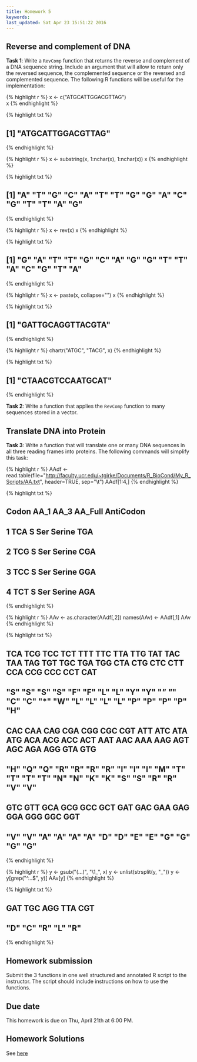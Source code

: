 ```yaml
---
title: Homework 5
keywords: 
last_updated: Sat Apr 23 15:51:22 2016
---
```


## Reverse and complement of DNA

__Task 1__: Write a `RevComp` function that returns the reverse and complement of a DNA sequence string. Include an argument that will allow to return only the reversed sequence, the complemented sequence or the reversed and complemented sequence. The following R functions will be useful for the implementation: 


{% highlight r %}
x <- c("ATGCATTGGACGTTAG")  
x
{% endhighlight %}

{% highlight txt %}
## [1] "ATGCATTGGACGTTAG"
{% endhighlight %}

{% highlight r %}
x <- substring(x, 1:nchar(x), 1:nchar(x)) 
x
{% endhighlight %}

{% highlight txt %}
##  [1] "A" "T" "G" "C" "A" "T" "T" "G" "G" "A" "C" "G" "T" "T" "A" "G"
{% endhighlight %}

{% highlight r %}
x <- rev(x) 
x
{% endhighlight %}

{% highlight txt %}
##  [1] "G" "A" "T" "T" "G" "C" "A" "G" "G" "T" "T" "A" "C" "G" "T" "A"
{% endhighlight %}

{% highlight r %}
x <- paste(x, collapse="")
x
{% endhighlight %}

{% highlight txt %}
## [1] "GATTGCAGGTTACGTA"
{% endhighlight %}

{% highlight r %}
chartr("ATGC", "TACG", x) 
{% endhighlight %}

{% highlight txt %}
## [1] "CTAACGTCCAATGCAT"
{% endhighlight %}

__Task 2__: Write a function that applies the `RevComp` function to many sequences stored in a vector.

## Translate DNA into Protein

__Task 3__: Write a function that will translate one or many DNA sequences in all three reading frames into proteins. The following commands will simplify this task:


{% highlight r %}
AAdf <- read.table(file="http://faculty.ucr.edu/~tgirke/Documents/R_BioCond/My_R_Scripts/AA.txt", header=TRUE, sep="\t") 
AAdf[1:4,]
{% endhighlight %}

{% highlight txt %}
##   Codon AA_1 AA_3 AA_Full AntiCodon
## 1   TCA    S  Ser  Serine       TGA
## 2   TCG    S  Ser  Serine       CGA
## 3   TCC    S  Ser  Serine       GGA
## 4   TCT    S  Ser  Serine       AGA
{% endhighlight %}

{% highlight r %}
AAv <- as.character(AAdf[,2]) 
names(AAv) <- AAdf[,1] 
AAv
{% endhighlight %}

{% highlight txt %}
## TCA TCG TCC TCT TTT TTC TTA TTG TAT TAC TAA TAG TGT TGC TGA TGG CTA CTG CTC CTT CCA CCG CCC CCT CAT 
## "S" "S" "S" "S" "F" "F" "L" "L" "Y" "Y" "*" "*" "C" "C" "*" "W" "L" "L" "L" "L" "P" "P" "P" "P" "H" 
## CAC CAA CAG CGA CGG CGC CGT ATT ATC ATA ATG ACA ACG ACC ACT AAT AAC AAA AAG AGT AGC AGA AGG GTA GTG 
## "H" "Q" "Q" "R" "R" "R" "R" "I" "I" "I" "M" "T" "T" "T" "T" "N" "N" "K" "K" "S" "S" "R" "R" "V" "V" 
## GTC GTT GCA GCG GCC GCT GAT GAC GAA GAG GGA GGG GGC GGT 
## "V" "V" "A" "A" "A" "A" "D" "D" "E" "E" "G" "G" "G" "G"
{% endhighlight %}

{% highlight r %}
y <- gsub("(...)", "\\1_", x) 
y <- unlist(strsplit(y, "_")) 
y <- y[grep("^...$", y)] 
AAv[y] 
{% endhighlight %}

{% highlight txt %}
## GAT TGC AGG TTA CGT 
## "D" "C" "R" "L" "R"
{% endhighlight %}

## Homework submission
Submit the 3 functions in one well structured and annotated R script to the instructor. The script should include instructions on how to use the functions.

## Due date

This homework is due on Thu, April 21th at 6:00 PM.

## Homework Solutions

See [here](https://drive.google.com/file/d/0B-lLYVUOliJFWlBhb2xNOWdfS0U/view?usp=sharing)


